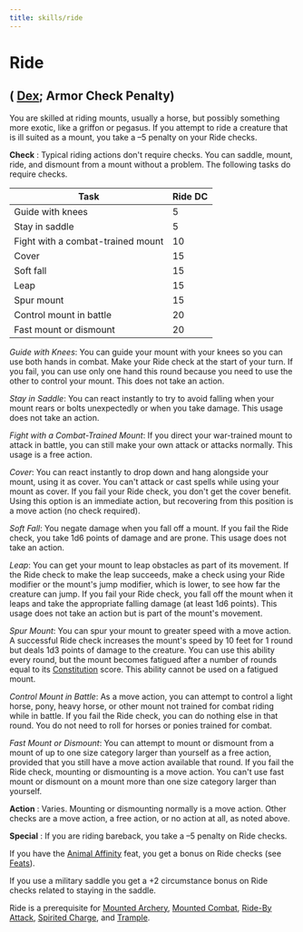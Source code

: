 ```yaml
---
title: skills/ride
---
```

# Ride

## ( [Dex](../gettingStarted#_dexterity); Armor Check Penalty)

You are skilled at riding mounts, usually a horse, but possibly something more exotic, like a griffon or pegasus. If you attempt to ride a creature that is ill suited as a mount, you take a –5 penalty on your Ride checks.

**Check** : Typical riding actions don't require checks. You can saddle, mount, ride, and dismount from a mount without a problem. The following tasks do require checks.

| Task | Ride DC |
| --- | --- |
| Guide with knees | 5 |
| Stay in saddle | 5 |
| Fight with a combat-trained mount | 10 |
| Cover | 15 |
| Soft fall | 15 |
| Leap | 15 |
| Spur mount | 15 |
| Control mount in battle | 20 |
| Fast mount or dismount | 20 |

_Guide with Knees_: You can guide your mount with your knees so you can use both hands in combat. Make your Ride check at the start of your turn. If you fail, you can use only one hand this round because you need to use the other to control your mount. This does not take an action.

_Stay in Saddle_: You can react instantly to try to avoid falling when your mount rears or bolts unexpectedly or when you take damage. This usage does not take an action.

_Fight with a Combat-Trained Mount_: If you direct your war-trained mount to attack in battle, you can still make your own attack or attacks normally. This usage is a free action.

_Cover_: You can react instantly to drop down and hang alongside your mount, using it as cover. You can't attack or cast spells while using your mount as cover. If you fail your Ride check, you don't get the cover benefit. Using this option is an immediate action, but recovering from this position is a move action (no check required).

_Soft Fall_: You negate damage when you fall off a mount. If you fail the Ride check, you take 1d6 points of damage and are prone. This usage does not take an action.

_Leap_: You can get your mount to leap obstacles as part of its movement. If the Ride check to make the leap succeeds, make a check using your Ride modifier or the mount's jump modifier, which is lower, to see how far the creature can jump. If you fail your Ride check, you fall off the mount when it leaps and take the appropriate falling damage (at least 1d6 points). This usage does not take an action but is part of the mount's movement.

_Spur Mount_: You can spur your mount to greater speed with a move action. A successful Ride check increases the mount's speed by 10 feet for 1 round but deals 1d3 points of damage to the creature. You can use this ability every round, but the mount becomes fatigued after a number of rounds equal to its [Constitution](../gettingStarted#_constitution) score. This ability cannot be used on a fatigued mount.

_Control Mount in Battle_: As a move action, you can attempt to control a light horse, pony, heavy horse, or other mount not trained for combat riding while in battle. If you fail the Ride check, you can do nothing else in that round. You do not need to roll for horses or ponies trained for combat.

_Fast Mount or Dismount_: You can attempt to mount or dismount from a mount of up to one size category larger than yourself as a free action, provided that you still have a move action available that round. If you fail the Ride check, mounting or dismounting is a move action. You can't use fast mount or dismount on a mount more than one size category larger than yourself.

**Action** : Varies. Mounting or dismounting normally is a move action. Other checks are a move action, a free action, or no action at all, as noted above.

**Special** : If you are riding bareback, you take a –5 penalty on Ride checks.

If you have the [Animal Affinity](../feats#_animal-affinity) feat, you get a bonus on Ride checks (see [Feats](../feats)).

If you use a military saddle you get a +2 circumstance bonus on Ride checks related to staying in the saddle.

Ride is a prerequisite for [Mounted Archery](../feats#_mounted-archery), [Mounted Combat](../feats#_mounted-combat), [Ride-By Attack](../feats#_ride-by-attack), [Spirited Charge](../feats#_spirited-charge), and [Trample](../feats#_trample).

